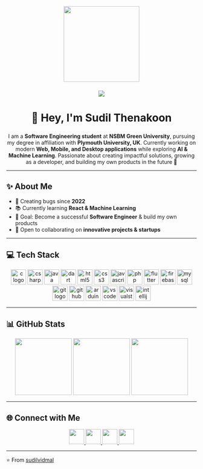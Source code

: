 <div align="center">
  <img height="200" src="https://media4.giphy.com/media/CcwLAV11cALh3OuEJ5/200w.webp?cid=ecf05e4744ekvldnx90eygwbcp1zthrnezvgx1emrsw4quor&ep=v1_gifs_related&rid=200w.webp&ct=g" />
</div>

###

<div align="center">
  <img src="https://profile-counter.glitch.me/sudilvidmal/count.svg?" />
</div>

###

<h1 align="center">👋 Hey, I'm Sudil Thenakoon</h1>

###

<p align="center">
I am a <b>Software Engineering student</b> at <b>NSBM Green University</b>, pursuing my degree in affiliation with <b>Plymouth University, UK</b>.  
Currently working on modern <b>Web, Mobile, and Desktop applications</b> while exploring <b>AI & Machine Learning</b>.  
Passionate about creating impactful solutions, growing as a developer, and building my own products in the future 🚀
</p>

---

<h2 align="left">✨ About Me</h2>

- 🐛 Creating bugs since **2022**  
- 📚 Currently learning **React & Machine Learning**  
- 🎯 Goal: Become a successful **Software Engineer** & build my own products  
- 🤝 Open to collaborating on **innovative projects & startups**  

---

<h2 align="left">💻 Tech Stack</h2>

<div align="center">
  <img src="https://cdn.jsdelivr.net/gh/devicons/devicon/icons/c/c-original.svg" height="40" alt="c logo" />
  <img src="https://cdn.jsdelivr.net/gh/devicons/devicon/icons/csharp/csharp-original.svg" height="40" alt="csharp logo" />
  <img src="https://cdn.jsdelivr.net/gh/devicons/devicon/icons/java/java-original.svg" height="40" alt="java logo" />
  <img src="https://cdn.jsdelivr.net/gh/devicons/devicon/icons/dart/dart-original.svg" height="40" alt="dart logo" />
  <img src="https://cdn.jsdelivr.net/gh/devicons/devicon/icons/html5/html5-original.svg" height="40" alt="html5 logo" />
  <img src="https://cdn.jsdelivr.net/gh/devicons/devicon/icons/css3/css3-original.svg" height="40" alt="css3 logo" />
  <img src="https://cdn.jsdelivr.net/gh/devicons/devicon/icons/javascript/javascript-original.svg" height="40" alt="javascript logo" />
  <img src="https://cdn.jsdelivr.net/gh/devicons/devicon/icons/php/php-original.svg" height="40" alt="php logo" />
  <img src="https://cdn.jsdelivr.net/gh/devicons/devicon/icons/flutter/flutter-original.svg" height="40" alt="flutter logo" />
  <img src="https://cdn.jsdelivr.net/gh/devicons/devicon/icons/firebase/firebase-plain.svg" height="40" alt="firebase logo" />
  <img src="https://cdn.jsdelivr.net/gh/devicons/devicon/icons/mysql/mysql-original.svg" height="40" alt="mysql logo" />
  <img src="https://cdn.jsdelivr.net/gh/devicons/devicon/icons/git/git-original.svg" height="40" alt="git logo" />
  <img src="https://cdn.jsdelivr.net/gh/devicons/devicon/icons/github/github-original.svg" height="40" alt="github logo" />
  <img src="https://cdn.jsdelivr.net/gh/devicons/devicon/icons/arduino/arduino-original.svg" height="40" alt="arduino logo" />
  <img src="https://cdn.jsdelivr.net/gh/devicons/devicon/icons/vscode/vscode-original.svg" height="40" alt="vscode logo" />
  <img src="https://cdn.jsdelivr.net/gh/devicons/devicon/icons/visualstudio/visualstudio-plain.svg" height="40" alt="visualstudio logo" />
  <img src="https://cdn.jsdelivr.net/gh/devicons/devicon/icons/intellij/intellij-original.svg" height="40" alt="intellij logo" />
</div>

---

<h2 align="left">📊 GitHub Stats</h2>

<div align="center">
  <img src="https://github-readme-stats.vercel.app/api?username=sudilvidmal&show_icons=true&theme=dracula&hide_border=false&count_private=true" height="150" />
  <img src="https://github-readme-stats.vercel.app/api/top-langs?username=sudilvidmal&layout=compact&theme=dracula&hide_border=false" height="150" />
  <img src="https://streak-stats.demolab.com?user=sudilvidmal&theme=dracula&hide_border=false&border_radius=5" height="150" />
</div>

---

<h2 align="left">🌐 Connect with Me</h2>

<div align="center">
  <a href="https://www.linkedin.com/in/sudil-thennakoon-494659245/" target="_blank">
    <img src="https://skillicons.dev/icons?i=linkedin" height="40" />
  </a>
  <a href="https://www.instagram.com/sudil_vidmal/" target="_blank">
    <img src="https://skillicons.dev/icons?i=instagram" height="40" />
  </a>
  <a href="https://web.facebook.com/sudil.thennakoon/" target="_blank">
    <img src="https://skillicons.dev/icons?i=facebook" height="40" />
  </a>
  <a href="mailto:thennakoonsudil@gmail.com" target="_blank">
    <img src="https://skillicons.dev/icons?i=gmail" height="40" />
  </a>
</div>

---

⭐️ From [sudilvidmal](https://github.com/sudilvidmal)
